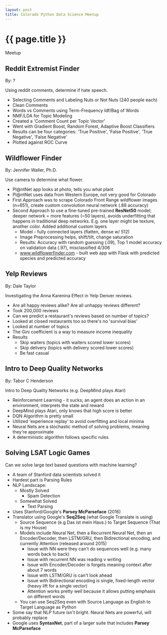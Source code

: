 ```yaml
---
layout: post
title: Colorado Python Data Science Meetup
---
```



# {{ page.title }}


Meetup

## Reddit Extremist Finder

By: ?

Using reddit comments, determine if hate speech.

* Selecting Comments and Labeling Nuts or Not Nuts (240 people each)
* Clean Comments
* Words vs Comments using Term-Frequency Idf/Bag of Words
* NMF/LDA for Topic Modeling
* Created a 'Comment Count per Topic Vector'
* Went with Gradient Boost, Random Forest, Adaptive Boost Classifiers
* Results can be four categories: 'True Positive', 'False Positive', 'True
  Negative', 'False Negative'
* Plotted against ROC Curve

## Wildflower Finder

By: Jennifer Waller, Ph.D.

Use camera to determine what flower.

* Pl@ntNet app looks at photo, tells you what plant
* Pl@ntNet uses data from Western Europe, not very good for Colorado
* First Approach was to scrape Colorado Front Range wildflower images (n=651),
  create custom convolution neural network (.88 accuracy)
* Second Approach to use a fine-tuned pre-trained **ResNet50** model; deeper
  network = more features (~50 layers), avoids underfitting that happens in
  traditional deep networks. E.g. one layer might be texture, another color.
  Added additional custom layers
    * Model - fully connected layers (flatten, dense w/ 512)
    * Image Preprocessing helps, shift/tilt, change saturation
    * Results: Accuracy with random guessing (.09), Top 1 model accuracy on
      validation data (.97), misclassified 4/306
    * www.wildflowerfinder.com - built web app with Flask with predicted species and predicted accuracy

## Yelp Reviews

By: Dale Taylor

Investigating the Anna Karenina Effect in Yelp Denver reviews.

* Are all happy reviews alike? Are all unhappy reviews different?
* Took 200,000 reviews
* Can we predict a restaurant's reviews based on number of topics?
* Looked at closed restaurants too so there's no 'survival bias'
* Looked at number of topics
* The Gini coefficient is a way to measure income inequality
* Results
    * Skip waiters (topics with waiters scored lower scores)
    * Skip delivery (topics with delivery scored lower scores)
    * Be fast casual

## Intro to Deep Quality Networks

By: Tabor C Henderson

Intro to Deep Quality Networks (e.g. DeepMind plays Atari)

* Reinforcement Learning - it sucks; an agent does an action in an environment,
  interprets the state and reward
* DeepMind plays Atari, only knows that high score is better
* DQN Algorithm is pretty small
* Utilized 'experience replay' to avoid overfitting and local minima
* Neural Nets are a stochastic method of solving problems, meaning they're
  approximate
* A deterministic algorithm follows specific rules

## Solving LSAT Logic Games

Can we solve large text based questions with machine learning?

* A team of Stanford data scientists solved it
* Hardest part is Parsing Rules
* NLP Landscape:
    * Mostly Solved
        * Spam Detection
    * Somewhat Solved
        * Text Parsing
* Uses Stanford/Google's **Parsey McParseface** (2016)
* Translator using Google's **Seq2Seq** (what Google Translate is using)
    * Source Sequence (e.g Das ist mein Haus.) to Target Sequence (That is my
      House)
    * Models include Neural Net, then a Recurrent Neural Net, then an
      Encoder/Decoder, then LSTM/GRU, then Bidirectional encoding, and
      currently Attention (released around 2015)
        * Issue with NN were they can't do sequences well (e.g. many words back to back)
        * Issue with recurrent NN was reading v writing
        * Issue with Encoder/Decoder is forgets meaning context after about 7 words
        * Issue with LSTM/GRU is can't look ahead
        * Issue with Bidirectional encoding is single, fixed-length vector
          (heavy lift for a single vector)
        * Attention works pretty well because it allows putting emphasis on
          different words
    * You can use Seq2Seq even with Source Language as English to Target
      Language as Python
* Some say that NLP future isn't bright. Neural Nets are powerful, will probably
  replace
* Google uses **SyntaxNet**, part of a larger suite that includes **Parsey McParseface**

